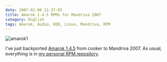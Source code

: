 ```yaml
---
date: 2007-02-08 21:37:03
title: Amarok 1.4.5 RPMs for Mandriva 2007
category: English
tags: Amarok, Audio, KDE, Linux, Mandriva, RPM
---
```


![amarok1](/uploads/2007/amarok145.png)

I've just backported [Amarok
1.4.5](https://community.kde.org/Amarok/Archives/Release:1.4.5) from cooker to
Mandriva 2007. As usual, everything is in [my personal RPM
repository](https://github.com/kdeldycke/mandriva-specs).
